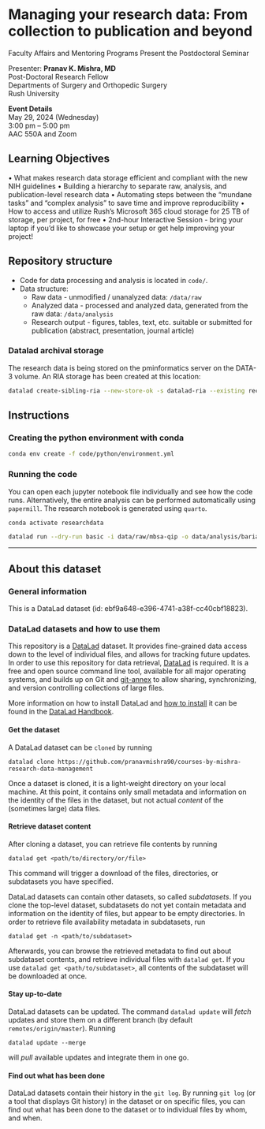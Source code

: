 # Managing your research data: From collection to publication and beyond

Faculty Affairs and Mentoring Programs Present the Postdoctoral Seminar

Presenter:
**Pranav K. Mishra, MD**  
Post-Doctoral Research Fellow  
Departments of Surgery and Orthopedic Surgery  
Rush University   
   
**Event Details**  
May 29, 2024 (Wednesday)  
3:00 pm – 5:00 pm  
AAC 550A and Zoom

## Learning Objectives

•	What makes research data storage efficient and compliant with the new NIH guidelines
•	Building a hierarchy to separate raw, analysis, and publication-level research data
•	Automating steps between the “mundane tasks” and “complex analysis” to save time and improve reproducibility
•	How to access and utilize Rush’s Microsoft 365 cloud storage for 25 TB of storage, per project, for free
•	2nd-hour Interactive Session - bring your laptop if you’d like to showcase your setup or get help improving your project!


## Repository structure

- Code for data processing and analysis is located in `code/`.
- Data structure:
  - Raw data - unmodified / unanalyzed data: `/data/raw`
  - Analyzed data - processed and analyzed data, generated from the raw data: `/data/analysis`
  - Research output - figures, tables, text, etc. suitable or submitted for publication (abstract, presentation, journal article)

### Datalad archival storage

The research data is being stored on the pminformatics server on the DATA-3 volume. An RIA storage has been created at this location:

```sh
datalad create-sibling-ria --new-store-ok -s datalad-ria --existing reconfigure ria+file:///media/pranav/DATA-3/Courses/research-data
```

## Instructions

### Creating the python environment with conda

```sh
conda env create -f code/python/environment.yml
```

### Running the code

You can open each jupyter notebook file individually and see how the code runs. Alternatively, the entire analysis can be performed automatically using `papermill`. The research notebook is generated using `quarto`.

```sh
conda activate researchdata

datalad run --dry-run basic -i data/raw/mbsa-qip -o data/analysis/bariatric/runs --explicit -m "Multiple runs via Datalad" 'code/shell/papermill/bariatric.sh'
```



---
## About this dataset

### General information

This is a DataLad dataset (id: ebf9a648-e396-4741-a38f-cc40cbf18823).

### DataLad datasets and how to use them

This repository is a [DataLad](https://www.datalad.org/) dataset. It provides
fine-grained data access down to the level of individual files, and allows for
tracking future updates. In order to use this repository for data retrieval,
[DataLad](https://www.datalad.org/) is required. It is a free and open source
command line tool, available for all major operating systems, and builds up on
Git and [git-annex](https://git-annex.branchable.com/) to allow sharing,
synchronizing, and version controlling collections of large files.

More information on how to install DataLad and [how to install](http://handbook.datalad.org/en/latest/intro/installation.html)
it can be found in the [DataLad Handbook](https://handbook.datalad.org/en/latest/index.html).

#### Get the dataset

A DataLad dataset can be `cloned` by running

```
datalad clone https://github.com/pranavmishra90/courses-by-mishra-research-data-management
```

Once a dataset is cloned, it is a light-weight directory on your local machine.
At this point, it contains only small metadata and information on the identity
of the files in the dataset, but not actual *content* of the (sometimes large)
data files.

#### Retrieve dataset content

After cloning a dataset, you can retrieve file contents by running

```
datalad get <path/to/directory/or/file>
```

This command will trigger a download of the files, directories, or subdatasets
you have specified.

DataLad datasets can contain other datasets, so called *subdatasets*.  If you
clone the top-level dataset, subdatasets do not yet contain metadata and
information on the identity of files, but appear to be empty directories. In
order to retrieve file availability metadata in subdatasets, run

```
datalad get -n <path/to/subdataset>
```

Afterwards, you can browse the retrieved metadata to find out about subdataset
contents, and retrieve individual files with `datalad get`.  If you use
`datalad get <path/to/subdataset>`, all contents of the subdataset will be
downloaded at once.

#### Stay up-to-date

DataLad datasets can be updated. The command `datalad update` will *fetch*
updates and store them on a different branch (by default
`remotes/origin/master`). Running

```
datalad update --merge
```

will *pull* available updates and integrate them in one go.

#### Find out what has been done

DataLad datasets contain their history in the ``git log``.  By running ``git
log`` (or a tool that displays Git history) in the dataset or on specific
files, you can find out what has been done to the dataset or to individual
files by whom, and when.
